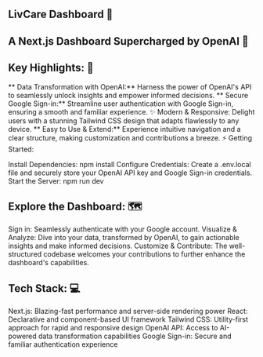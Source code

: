 ## LivCare Dashboard 🏥

## A Next.js Dashboard Supercharged by OpenAI 🚀

## Key Highlights: 🔑

** Data Transformation with OpenAI:** Harness the power of OpenAI's API to seamlessly unlock insights and empower informed decisions.
** Secure Google Sign-in:** Streamline user authentication with Google Sign-in, ensuring a smooth and familiar experience.
✨ Modern & Responsive: Delight users with a stunning Tailwind CSS design that adapts flawlessly to any device.
** Easy to Use & Extend:** Experience intuitive navigation and a clear structure, making customization and contributions a breeze.
⚡️ Getting Started:


Install Dependencies: npm install
Configure Credentials: Create a .env.local file and securely store your OpenAI API key and Google Sign-in credentials.
Start the Server: npm run dev

## Explore the Dashboard: 🗺️

Sign in: Seamlessly authenticate with your Google account.
Visualize & Analyze: Dive into your data, transformed by OpenAI, to gain actionable insights and make informed decisions.
Customize & Contribute: The well-structured codebase welcomes your contributions to further enhance the dashboard's capabilities.
️ 
## Tech Stack: 💻

Next.js: Blazing-fast performance and server-side rendering power
React: Declarative and component-based UI framework
Tailwind CSS: Utility-first approach for rapid and responsive design
OpenAI API: Access to AI-powered data transformation capabilities
Google Sign-in: Secure and familiar authentication experience


